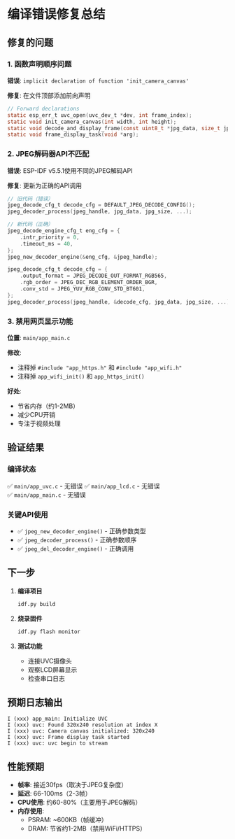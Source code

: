 # 编译错误修复总结

## 修复的问题

### 1. 函数声明顺序问题
**错误**: `implicit declaration of function 'init_camera_canvas'`

**修复**: 在文件顶部添加前向声明
```c
// Forward declarations
static esp_err_t uvc_open(uvc_dev_t *dev, int frame_index);
static void init_camera_canvas(int width, int height);
static void decode_and_display_frame(const uint8_t *jpg_data, size_t jpg_size);
static void frame_display_task(void *arg);
```

### 2. JPEG解码器API不匹配
**错误**: ESP-IDF v5.5.1使用不同的JPEG解码API

**修复**: 更新为正确的API调用
```c
// 旧代码（错误）
jpeg_decode_cfg_t decode_cfg = DEFAULT_JPEG_DECODE_CONFIG();
jpeg_decoder_process(jpeg_handle, jpg_data, jpg_size, ...);

// 新代码（正确）
jpeg_decode_engine_cfg_t eng_cfg = {
    .intr_priority = 0,
    .timeout_ms = 40,
};
jpeg_new_decoder_engine(&eng_cfg, &jpeg_handle);

jpeg_decode_cfg_t decode_cfg = {
    .output_format = JPEG_DECODE_OUT_FORMAT_RGB565,
    .rgb_order = JPEG_DEC_RGB_ELEMENT_ORDER_BGR,
    .conv_std = JPEG_YUV_RGB_CONV_STD_BT601,
};
jpeg_decoder_process(jpeg_handle, &decode_cfg, jpg_data, jpg_size, ...);
```

### 3. 禁用网页显示功能
**位置**: `main/app_main.c`

**修改**:
- 注释掉 `#include "app_https.h"` 和 `#include "app_wifi.h"`
- 注释掉 `app_wifi_init()` 和 `app_https_init()`

**好处**:
- 节省内存（约1-2MB）
- 减少CPU开销
- 专注于视频处理

## 验证结果

### 编译状态
✅ `main/app_uvc.c` - 无错误
✅ `main/app_lcd.c` - 无错误  
✅ `main/app_main.c` - 无错误

### 关键API使用
- ✅ `jpeg_new_decoder_engine()` - 正确参数类型
- ✅ `jpeg_decoder_process()` - 正确参数顺序
- ✅ `jpeg_del_decoder_engine()` - 正确调用

## 下一步

1. **编译项目**
   ```bash
   idf.py build
   ```

2. **烧录固件**
   ```bash
   idf.py flash monitor
   ```

3. **测试功能**
   - 连接UVC摄像头
   - 观察LCD屏幕显示
   - 检查串口日志

## 预期日志输出

```
I (xxx) app_main: Initialize UVC
I (xxx) uvc: Found 320x240 resolution at index X
I (xxx) uvc: Camera canvas initialized: 320x240
I (xxx) uvc: Frame display task started
I (xxx) uvc: uvc begin to stream
```

## 性能预期

- **帧率**: 接近30fps（取决于JPEG复杂度）
- **延迟**: 66-100ms（2-3帧）
- **CPU使用**: 约60-80%（主要用于JPEG解码）
- **内存使用**: 
  - PSRAM: ~600KB（帧缓冲）
  - DRAM: 节省约1-2MB（禁用WiFi/HTTPS）


